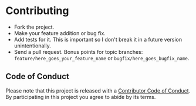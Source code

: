 # Contributing

 * Fork the project.
 * Make your feature addition or bug fix.
 * Add tests for it. This is important so I don't break it in a future version unintentionally.
 * Send a pull request. Bonus points for topic branches: `feature/here_goes_your_feature_name` or `bugfix/here_goes_bugfix_name`.

## Code of Conduct

Please note that this project is released with a [Contributor Code of Conduct](CODE_OF_CONDUCT.md).
By participating in this project you agree to abide by its terms.
